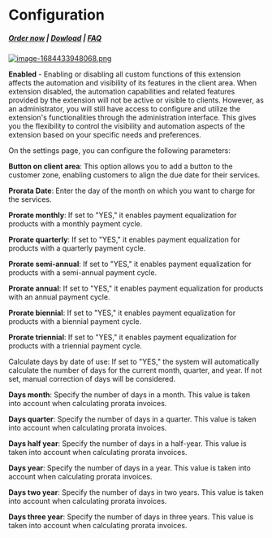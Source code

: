 # Configuration

#####  [Order now](https://puqcloud.com/whmcs-addon-puq-customization.php) | [Dowload](https://download.puqcloud.com/WHMCS/addons/PUQ-Customization/) | [FAQ](https://faq.puqcloud.com/)

[![image-1684433948068.png](https://doc.puq.info/uploads/images/gallery/2023-05/scaled-1680-/image-1684433948068.png)](https://doc.puq.info/uploads/images/gallery/2023-05/image-1684433948068.png)

**Enabled** - Enabling or disabling all custom functions of this extension affects the automation and visibility of its features in the client area. When extension disabled, the automation capabilities and related features provided by the extension will not be active or visible to clients. However, as an administrator, you will still have access to configure and utilize the extension's functionalities through the administration interface. This gives you the flexibility to control the visibility and automation aspects of the extension based on your specific needs and preferences.

On the settings page, you can configure the following parameters:

**Button on client area**: This option allows you to add a button to the customer zone, enabling customers to align the due date for their services.

**Prorata Date**: Enter the day of the month on which you want to charge for the services.

**Prorate monthly**: If set to "YES," it enables payment equalization for products with a monthly payment cycle.

**Prorate quarterly**: If set to "YES," it enables payment equalization for products with a quarterly payment cycle.

**Prorate semi-annual**: If set to "YES," it enables payment equalization for products with a semi-annual payment cycle.

**Prorate annual**: If set to "YES," it enables payment equalization for products with an annual payment cycle.

**Prorate biennial**: If set to "YES," it enables payment equalization for products with a biennial payment cycle.

**Prorate triennial**: If set to "YES," it enables payment equalization for products with a triennial payment cycle.

Calculate days by date of use: If set to "YES," the system will automatically calculate the number of days for the current month, quarter, and year. If not set, manual correction of days will be considered.

**Days month**: Specify the number of days in a month. This value is taken into account when calculating prorata invoices.

**Days quarter**: Specify the number of days in a quarter. This value is taken into account when calculating prorata invoices.

**Days half year**: Specify the number of days in a half-year. This value is taken into account when calculating prorata invoices.

**Days year**: Specify the number of days in a year. This value is taken into account when calculating prorata invoices.

**Days two year**: Specify the number of days in two years. This value is taken into account when calculating prorata invoices.

**Days three year**: Specify the number of days in three years. This value is taken into account when calculating prorata invoices.
